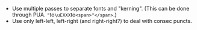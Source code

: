 * Use multiple passes to separate fonts and "kerning". (This can be done through PUA.  `"`to`\uEXXX`to`<span>"</span>`.)
* Use only left-left, left-right (and right-right?) to deal with consec puncts.
